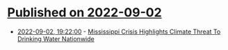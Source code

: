 # [Published on 2022-09-02](index.md)

* [2022-09-02, 19:22:00](https://news.slashdot.org/story/22/09/02/1745240/mississippi-crisis-highlights-climate-threat-to-drinking-water-nationwide?utm_source=rss1.0mainlinkanon&utm_medium=feed) - [Mississippi Crisis Highlights Climate Threat To Drinking Water Nationwide](https://news.slashdot.org/story/22/09/02/1745240/mississippi-crisis-highlights-climate-threat-to-drinking-water-nationwide?utm_source=rss1.0mainlinkanon&utm_medium=feed)
